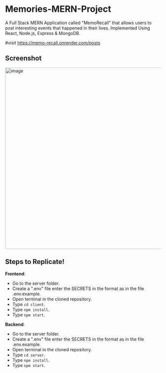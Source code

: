 # Memories-MERN-Project

A Full Stack MERN Application called "MemoRecall" that allows users to post interesting events that happened in their lives. Implemented Using React, Node.js, Express &amp; MongoDB.

#visit
https://memo-recall.onrender.com/posts

## Screenshot

<img width="588" alt="image" src="https://user-images.githubusercontent.com/60315832/206919755-fa4ad57b-74e3-410c-ada8-351228e3b48c.png">

## Steps to Replicate!

**Frontend**:

- Go to the server folder.
- Create a ".env" file enter the SECRETS in the format as in the file .env.example.
- Open terminal in the cloned repository.
- Type `cd client`.
- Type `npm install`.
- Type `npm start`.

**Backend**:

- Go to the server folder.
- Create a ".env" file enter the SECRETS in the format as in the file .env.example.
- Open terminal in the cloned repository.
- Type `cd server`.
- Type `npm install`.
- Type `npm start`.
